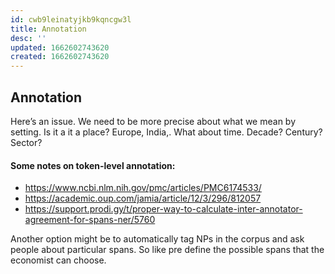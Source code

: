 ```yaml
---
id: cwb9leinatyjkb9kqncgw3l
title: Annotation
desc: ''
updated: 1662602743620
created: 1662602743620
---
```


## Annotation

Here’s an issue. We need to be more precise about what we mean by setting. Is it a it a place? Europe, India,. What about time. Decade? Century? Sector?

#### Some notes on token-level annotation:
- https://www.ncbi.nlm.nih.gov/pmc/articles/PMC6174533/
- https://academic.oup.com/jamia/article/12/3/296/812057
- https://support.prodi.gy/t/proper-way-to-calculate-inter-annotator-agreement-for-spans-ner/5760

Another option might be to automatically tag NPs in the corpus and ask people about particular spans. So like pre define the possible spans that the economist can choose.